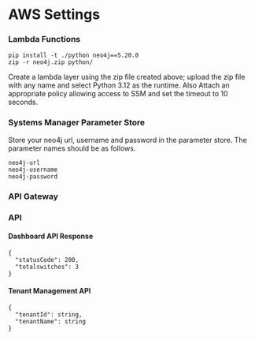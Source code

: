 # AWS Settings

### Lambda Functions

```
pip install -t ./python neo4j==5.20.0
zip -r neo4j.zip python/
```

Create a lambda layer using the zip file created above; upload the zip file with any name and select Python 3.12 as the runtime. Also Attach an appropriate policy allowing access to SSM and set the timeout to 10 seconds.

### Systems Manager Parameter Store

Store your neo4j url, username and password in the parameter store. The parameter names should be as follows.

```
neo4j-url
neo4j-username
neo4j-password
```
### API Gateway



### API

#### Dashboard API Response

```
{
  "statusCode": 200,
  "totalswitches": 3
}
```

#### Tenant Management API 

```
{
  "tenantId": string,
  "tenantName": string
}
```


